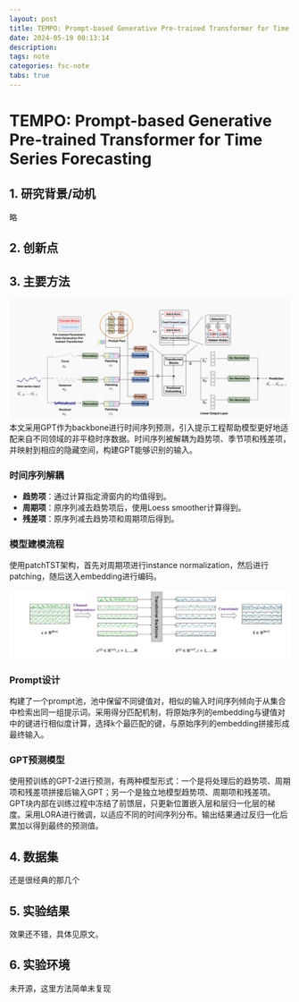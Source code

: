 ```yaml
---
layout: post
title: TEMPO: Prompt-based Generative Pre-trained Transformer for Time Series Forecasting
date: 2024-05-19 00:13:14
description: 
tags: note
categories: fsc-note
tabs: true
---
```


# TEMPO: Prompt-based Generative Pre-trained Transformer for Time Series Forecasting

## 1. 研究背景/动机
略

## 2. 创新点

## 3. 主要方法
![TEMPO模型架构图](/assets/img/pic/tempo/structure.jpg)
本文采用GPT作为backbone进行时间序列预测，引入提示工程帮助模型更好地适配来自不同领域的非平稳时序数据。时间序列被解耦为趋势项、季节项和残差项，并映射到相应的隐藏空间，构建GPT能够识别的输入。

### 时间序列解耦
- **趋势项**：通过计算指定滑窗内的均值得到。
- **周期项**：原序列减去趋势项后，使用Loess smoother计算得到。
- **残差项**：原序列减去趋势项和周期项后得到。

### 模型建模流程
使用patchTST架构，首先对周期项进行instance normalization，然后进行patching，随后送入embedding进行编码。

![patchTST架构图](/assets/img/pic/tempo/patchtst.jpg)

### Prompt设计
构建了一个prompt池，池中保留不同键值对，相似的输入时间序列倾向于从集合中检索出同一组提示词。采用得分匹配机制，将原始序列的embedding与键值对中的键进行相似度计算，选择k个最匹配的键，与原始序列的embedding拼接形成最终输入。

### GPT预测模型
使用预训练的GPT-2进行预测，有两种模型形式：一个是将处理后的趋势项、周期项和残差项拼接后输入GPT；另一个是独立地模型趋势项、周期项和残差项。GPT块内部在训练过程中冻结了前馈层，只更新位置嵌入层和层归一化层的梯度。采用LORA进行微调，以适应不同的时间序列分布。输出结果通过反归一化后累加以得到最终的预测值。

## 4. 数据集
还是很经典的那几个

## 5. 实验结果
效果还不错，具体见原文。

## 6. 实验环境
未开源，这里方法简单未复现